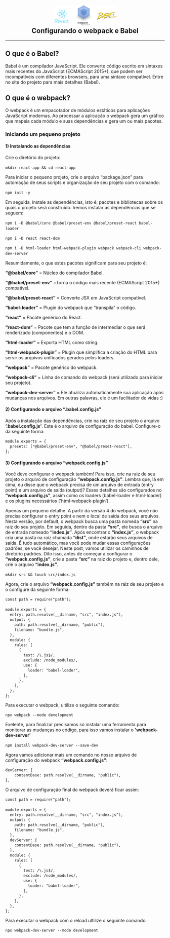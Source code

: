 <h2 align="center">

  <img alt="Semana OmniStack" src="assets/webpack.png" width="200px" />
  <br/>
  Configurando o webpack e Babel
</h2>

---

## O que é o Babel?

Babel é um compilador JavaScript. Ele converte código escrito em sintaxes mais recentes do JavaScript (ECMAScript 2015+), que podem ser incompatíveis com diferentes browsers, para uma sintaxe compatível. Entre no site do projeto para mais detalhes (Babel).

## O que é o webpack?

O webpack é um empacotador de módulos estáticos para aplicações JavaScript modernas. Ao processar a aplicação o webpack gera um gráfico que mapeia cada módulo e suas dependências e gera um ou mais pacotes.

### Iniciando um pequeno projeto

#### 1) Instalando as dependências

Crie o diretório do projeto:

`mkdir react-app && cd react-app`

Para iniciar o pequeno projeto, crie o arquivo “package.json” para automação de seus scripts e organização de seu projeto com o comando:

`npm init -y`

Em seguida, instale as dependências, isto é, pacotes e bibliotecas sobre os quais o projeto será construído. Iremos instalar as dependências que se seguem:

`npm i -D @babel/core @babel/preset-env @babel/preset-react babel-loader`

`npm i -D react react-dom`

`npm i -D html-loader html-webpack-plugin webpack webpack-cli webpack-dev-server`

Resumidamente, o que estes pacotes significam para seu projeto é:

**“@babel/core”** = Núcleo do compilador Babel.

**“@babel/preset-env”** =Torna o código mais recente (ECMAScript 2015+) compatível.

**“@babel/preset-react”** = Converte JSX em JavaScript compatível.

**“babel-loader”** = Plugin do webpack que “transpila” o código.

**“react”** = Pacote genérico do React.

**“react-dom”** = Pacote que tem a função de intermediar o que será renderizado (componentes) e o DOM.

**“html-loader”** = Exporta HTML como string.

**“html-webpack-plugin”** = Plugin que simplifica a criação do HTML para servir os arquivos unificados gerados pelos loaders.

**“webpack”** = Pacote genérico do webpack.

**“webpack-cli”** = Linha de comando do webpack (será utilizado para iniciar seu projeto).

**“webpack-dev-server”** = Ele atualiza automaticamente sua aplicação após mudanças nos arquivos. Em outras palavras, ele é um facilitador de vidas :)

#### 2) Configurando o arquivo “.babel.config.js”

Após a instalação das dependências, crie na raiz de seu projeto o arquivo **‘.babel.config.js’**. Este é o arquivo de configuração do babel. Configure-o da seguinte forma:

```
module.exports = {
  presets: ["@babel/preset-env", "@babel/preset-react"],
};
```

#### 3) Configurando o arquivo “webpack.config.js”

Você deve configurar o webpack também! Para isso, crie na raiz de seu projeto o arquivo de configuração **“webpack.config.js”**. Lembra que, lá em cima, eu disse que o webpack precisa de um arquivo de entrada (entry point) e um arquivo de saída (output)? Esses detalhes são configurados no **“webpack.config.js”**, assim como os loaders (babel-loader e html-loader) e os plugins necessários (‘html-webpack-plugin’).

Apenas um pequeno detalhe. A partir da versão 4 do webpack, você não precisa configurar o entry point e nem o local de saída dos seus arquivos. Nesta versão, por default, o webpack busca uma pasta nomeda **“src”** na raiz do seu projeto. Em seguida, dentro da pasta **“src”**, ele busca o arquivo de entrada nomeado **“index.js”**. Após encontrar o **“index.js”**, o webpack cria uma pasta na raiz chamada **“dist”**, onde estarão seus arquivos de saída. É tudo automático, mas você pode mudar essas configurações padrões, se você desejar. Neste post, vamos utilizar os caminhos de diretório padrões.
Dito isso, antes de começar a configurar o **“webpack.config.js”**, crie a pasta **“src”** na raiz do projeto e, dentro dele, crie o arquivo **“index.js”**.

`mkdir src && touch src/index.js`

Agora, crie o arquivo **“webpack.config.js”** também na raiz de seu projeto e o configure da seguinte forma:

```
const path = require("path");

module.exports = {
  entry: path.resolve(__dirname, "src", "index.js"),
  output: {
    path: path.resolve(__dirname, "public"),
    filename: "bundle.js",
  },
  module: {
    rules: [
      {
        test: /\.js$/,
        exclude: /node_modules/,
        use: {
          loader: "babel-loader",
        },
      },
    ],
  },
};
```

Para executar o webpack, ultilize o seguinte comando:

```
npx webpack --mode development
```

Exelente, para finalizar precisamos só instalar uma ferramenta para monitorar as mudanças no código, para isso vamos instalar o **'webpack-dev-server'**

`npm install webpack-dev-server --save-dev`

Agora vamos adicionar mais um comando no nosso arquivo de configuração do webpack **“webpack.config.js”**:

```
devServer: {
    contentBase: path.resolve(__dirname, "public"),
},
```

O arquivo de configuração final do webpack deverá ficar assim:

```
const path = require("path");

module.exports = {
  entry: path.resolve(__dirname, "src", "index.js"),
  output: {
    path: path.resolve(__dirname, "public"),
    filename: "bundle.js",
  },
  devServer: {
    contentBase: path.resolve(__dirname, "public"),
  },
  module: {
    rules: [
      {
        test: /\.js$/,
        exclude: /node_modules/,
        use: {
          loader: "babel-loader",
        },
      },
    ],
  },
};
```

Para executar o webpack com o reload ultilize o seguinte comando:

```
npx webpack-dev-server --mode development
```
